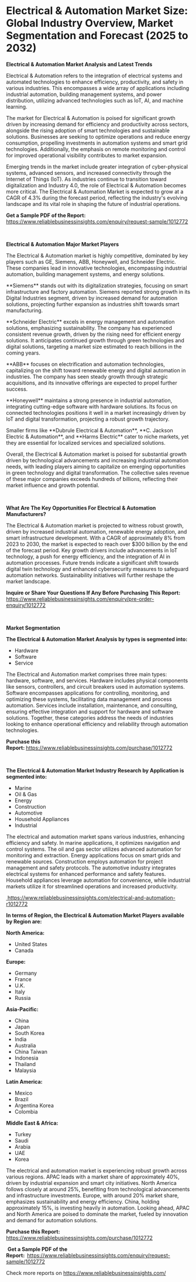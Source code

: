 <p><h1>Electrical & Automation Market Size: Global Industry Overview, Market Segmentation and Forecast (2025 to 2032)</h1></p><p><strong>Electrical & Automation Market Analysis and Latest Trends</strong></p>
<p><p>Electrical & Automation refers to the integration of electrical systems and automated technologies to enhance efficiency, productivity, and safety in various industries. This encompasses a wide array of applications including industrial automation, building management systems, and power distribution, utilizing advanced technologies such as IoT, AI, and machine learning. </p><p>The market for Electrical & Automation is poised for significant growth driven by increasing demand for efficiency and productivity across sectors, alongside the rising adoption of smart technologies and sustainable solutions. Businesses are seeking to optimize operations and reduce energy consumption, propelling investments in automation systems and smart grid technologies. Additionally, the emphasis on remote monitoring and control for improved operational visibility contributes to market expansion.</p><p>Emerging trends in the market include greater integration of cyber-physical systems, advanced sensors, and increased connectivity through the Internet of Things (IoT). As industries continue to transition toward digitalization and Industry 4.0, the role of Electrical & Automation becomes more critical. The Electrical & Automation Market is expected to grow at a CAGR of 4.3% during the forecast period, reflecting the industry's evolving landscape and its vital role in shaping the future of industrial operations.</p></p>
<p><strong>Get a Sample PDF of the Report:&nbsp;</strong> <a href="https://www.reliablebusinessinsights.com/enquiry/request-sample/1012772?utm_campaign=1581&utm_medium=2&utm_source=Github&utm_content=ia&utm_term=05032025&utm_id=electrical-automation">https://www.reliablebusinessinsights.com/enquiry/request-sample/1012772</a></p>
<p>&nbsp;</p>
<p><strong>Electrical & Automation Major Market Players</strong></p>
<p><p>The Electrical & Automation market is highly competitive, dominated by key players such as GE, Siemens, ABB, Honeywell, and Schneider Electric. These companies lead in innovative technologies, encompassing industrial automation, building management systems, and energy solutions.</p><p>**Siemens** stands out with its digitalization strategies, focusing on smart infrastructure and factory automation. Siemens reported strong growth in its Digital Industries segment, driven by increased demand for automation solutions, projecting further expansion as industries shift towards smart manufacturing.</p><p>**Schneider Electric** excels in energy management and automation solutions, emphasizing sustainability. The company has experienced consistent revenue growth, driven by the rising need for efficient energy solutions. It anticipates continued growth through green technologies and digital solutions, targeting a market size estimated to reach billions in the coming years.</p><p>**ABB** focuses on electrification and automation technologies, capitalizing on the shift toward renewable energy and digital automation in industries. The company has seen steady growth through strategic acquisitions, and its innovative offerings are expected to propel further success.</p><p>**Honeywell** maintains a strong presence in industrial automation, integrating cutting-edge software with hardware solutions. Its focus on connected technologies positions it well in a market increasingly driven by IoT and digital transformation, projecting a robust growth trajectory.</p><p>Smaller firms like **Dubrule Electrical & Automation**, **C. Jackson Electric & Automation**, and **Harms Electric** cater to niche markets, yet they are essential for localized services and specialized solutions.</p><p>Overall, the Electrical & Automation market is poised for substantial growth driven by technological advancements and increasing industrial automation needs, with leading players aiming to capitalize on emerging opportunities in green technology and digital transformation. The collective sales revenue of these major companies exceeds hundreds of billions, reflecting their market influence and growth potential.</p></p>
<p>&nbsp;</p>
<p><strong>What Are The Key Opportunities For Electrical & Automation Manufacturers?</strong></p>
<p><p>The Electrical & Automation market is projected to witness robust growth, driven by increased industrial automation, renewable energy adoption, and smart infrastructure development. With a CAGR of approximately 8% from 2023 to 2030, the market is expected to reach over $300 billion by the end of the forecast period. Key growth drivers include advancements in IoT technology, a push for energy efficiency, and the integration of AI in automation processes. Future trends indicate a significant shift towards digital twin technology and enhanced cybersecurity measures to safeguard automation networks. Sustainability initiatives will further reshape the market landscape.</p></p>
<p><strong>Inquire or Share Your Questions If Any Before Purchasing This Report:</strong> <a href="https://www.reliablebusinessinsights.com/enquiry/pre-order-enquiry/1012772?utm_campaign=1581&utm_medium=2&utm_source=Github&utm_content=ia&utm_term=05032025&utm_id=electrical-automation">https://www.reliablebusinessinsights.com/enquiry/pre-order-enquiry/1012772</a></p>
<p>&nbsp;</p>
<p><strong>Market Segmentation</strong></p>
<p><strong>The Electrical & Automation Market Analysis by types is segmented into:</strong></p>
<p><ul><li>Hardware</li><li>Software</li><li>Service</li></ul></p>
<p><p>The Electrical and Automation market comprises three main types: hardware, software, and services. Hardware includes physical components like sensors, controllers, and circuit breakers used in automation systems. Software encompasses applications for controlling, monitoring, and optimizing these systems, facilitating data management and process automation. Services include installation, maintenance, and consulting, ensuring effective integration and support for hardware and software solutions. Together, these categories address the needs of industries looking to enhance operational efficiency and reliability through automation technologies.</p></p>
<p><strong>Purchase this Report:&nbsp;</strong><a href="https://www.reliablebusinessinsights.com/purchase/1012772?utm_campaign=1581&utm_medium=2&utm_source=Github&utm_content=ia&utm_term=05032025&utm_id=electrical-automation">https://www.reliablebusinessinsights.com/purchase/1012772</a></p>
<p>&nbsp;</p>
<p><strong>The Electrical & Automation Market Industry Research by Application is segmented into:</strong></p>
<p><ul><li>Marine</li><li>Oil & Gas</li><li>Energy</li><li>Construction</li><li>Automotive</li><li>Household Appliances</li><li>Industrial</li></ul></p>
<p><p>The electrical and automation market spans various industries, enhancing efficiency and safety. In marine applications, it optimizes navigation and control systems. The oil and gas sector utilizes advanced automation for monitoring and extraction. Energy applications focus on smart grids and renewable sources. Construction employs automation for project management and safety protocols. The automotive industry integrates electrical systems for enhanced performance and safety features. Household appliances leverage automation for convenience, while industrial markets utilize it for streamlined operations and increased productivity.</p></p>
<p><a href="https://www.reliablebusinessinsights.com/electrical-and-automation-r1012772?utm_campaign=1581&utm_medium=2&utm_source=Github&utm_content=ia&utm_term=05032025&utm_id=electrical-automation">&nbsp;https://www.reliablebusinessinsights.com/electrical-and-automation-r1012772</a></p>
<p><strong>In terms of Region, the Electrical & Automation Market Players available by Region are:</strong></p>
<p>
    <p> <strong> North America: </strong>
        <ul>
            <li>United States</li>
            <li>Canada</li>
        </ul>
        </p> 
    <p> <strong> Europe: </strong>
        <ul>
            <li>Germany</li>
            <li>France</li>
            <li>U.K.</li>
            <li>Italy</li>
            <li>Russia</li>
        </ul>
        </p> 
    <p> <strong> Asia-Pacific: </strong>
        <ul>
            <li>China</li>
            <li>Japan</li>
            <li>South Korea</li>
            <li>India</li>
            <li>Australia</li>
            <li>China Taiwan</li>
            <li>Indonesia</li>
            <li>Thailand</li>
            <li>Malaysia</li>
        </ul>
        </p> 
    <p> <strong> Latin America: </strong>
        <ul>
            <li>Mexico</li>
            <li>Brazil</li>
            <li>Argentina Korea</li>
            <li>Colombia</li>
        </ul>
        </p> 
    <p> <strong> Middle East & Africa: </strong>
        <ul>
            <li>Turkey</li>
            <li>Saudi</li>
            <li>Arabia</li>
            <li>UAE</li>
            <li>Korea</li>
        </ul>
    </p>
    </p>
<p><p>The electrical and automation market is experiencing robust growth across various regions. APAC leads with a market share of approximately 40%, driven by industrial expansion and smart city initiatives. North America follows closely at around 25%, benefiting from technological advancements and infrastructure investments. Europe, with around 20% market share, emphasizes sustainability and energy efficiency. China, holding approximately 15%, is investing heavily in automation. Looking ahead, APAC and North America are poised to dominate the market, fueled by innovation and demand for automation solutions.</p></p>
<p><strong>Purchase this Report: </strong><a href="https://www.reliablebusinessinsights.com/purchase/1012772?utm_campaign=1581&utm_medium=2&utm_source=Github&utm_content=ia&utm_term=05032025&utm_id=electrical-automation">https://www.reliablebusinessinsights.com/purchase/1012772</a></p>
<p>&nbsp;<strong>Get a Sample PDF of the Report:&nbsp;&nbsp;</strong><a href="https://www.reliablebusinessinsights.com/enquiry/request-sample/1012772?utm_campaign=1581&utm_medium=2&utm_source=Github&utm_content=ia&utm_term=05032025&utm_id=electrical-automation">https://www.reliablebusinessinsights.com/enquiry/request-sample/1012772</a></p>
<p><strong></strong></p>
<p>Check more reports on <a href="https://www.reliablebusinessinsights.com/?utm_campaign=1581&utm_medium=2&utm_source=Github&utm_content=ia&utm_term=05032025&utm_id=electrical-automation">https://www.reliablebusinessinsights.com/</a></p>